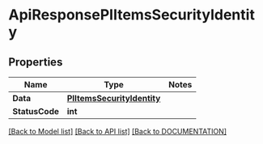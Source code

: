 # ApiResponsePIItemsSecurityIdentity

## Properties
Name | Type | Notes
------------ | ------------- | -------------
**Data** | **[**PIItemsSecurityIdentity**](../Model/PIItemsSecurityIdentity.md)**
**StatusCode** | **int**

[[Back to Model list]](../../DOCUMENTATION.md#documentation-for-models) [[Back to API list]](../../DOCUMENTATION.md#documentation-for-api-endpoints) [[Back to DOCUMENTATION]](../../DOCUMENTATION.md)
